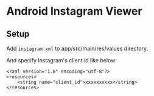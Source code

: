 # Android Instagram Viewer

## Setup

Add `instagram.xml` to app/src/main/res/values directory.

And specify Instagram's client id like below:

```
<?xml version="1.0" encoding="utf-8"?>
<resources>
    <string name="client_id">xxxxxxxxxx</string>
</resources>
```